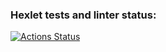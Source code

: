 ### Hexlet tests and linter status:
[![Actions Status](https://github.com/nrt-hexlet/qa-auto-engineer-javascript-project-44/actions/workflows/hexlet-check.yml/badge.svg)](https://github.com/nrt-hexlet/qa-auto-engineer-javascript-project-44/actions)